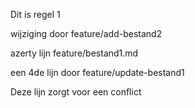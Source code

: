 Dit is regel 1

wijziging door feature/add-bestand2

azerty lijn feature/bestand1.md

een 4de lijn door feature/update-bestand1

Deze lijn zorgt voor een conflict
